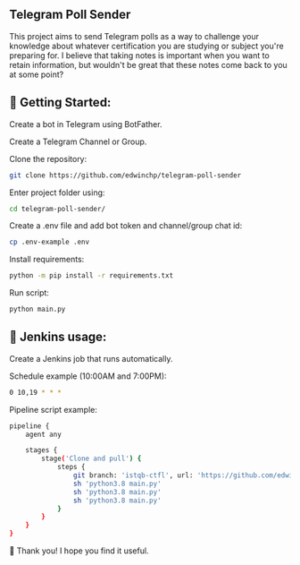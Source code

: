 ## Telegram Poll Sender

This project aims to send Telegram polls as a way to challenge your knowledge about whatever certification you are studying or subject you're preparing for.
I believe that taking notes is important when you want to retain information, but wouldn't be great that these notes come back to you at some point?


## 🚀 Getting Started:
Create a bot in Telegram using BotFather.

Create a Telegram Channel or Group.

Clone the repository:
```bash
git clone https://github.com/edwinchp/telegram-poll-sender
```

Enter project folder using:
```bash
cd telegram-poll-sender/
```

Create a .env file and add bot token and channel/group chat id:
```bash
cp .env-example .env
```

Install requirements:
```bash
python -m pip install -r requirements.txt
```

Run script:
```bash
python main.py
```


## 📝 Jenkins usage:

Create a Jenkins job that runs automatically.

Schedule example (10:00AM and 7:00PM):

```bash
0 10,19 * * *
```

Pipeline script example:
```bash
pipeline {
    agent any

    stages {
        stage('Clone and pull') {
            steps {
                git branch: 'istqb-ctfl', url: 'https://github.com/edwinchp/telegram-poll-sender.git'
                sh 'python3.8 main.py'
                sh 'python3.8 main.py'
                sh 'python3.8 main.py'
            }
        }
    }
}
```



👏 Thank you! I hope you find it useful.